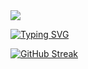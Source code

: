 <img src= "https://capsule-render.vercel.app/api?type=waving&height=150&color=gradient"/>


[![Typing SVG](https://readme-typing-svg.herokuapp.com?font=Inter&size=45&duration=2000&pause=700&color=07F7B4&center=true&vCenter=true&width=800&height=67&lines=Ola!;Eu+sou+o+Edu;Sou+um+programador+;C%23%2CVB%2CHTML+e+CSS)](https://git.io/typing-svg)


<div>
  
[![GitHub Streak](https://github-readme-streak-stats.herokuapp.com?user=GitEdu-gi&theme=github-dark-blue&locale=pt_BR&card_width=847&card_height=200)](https://git.io/streak-stats)
</div>
